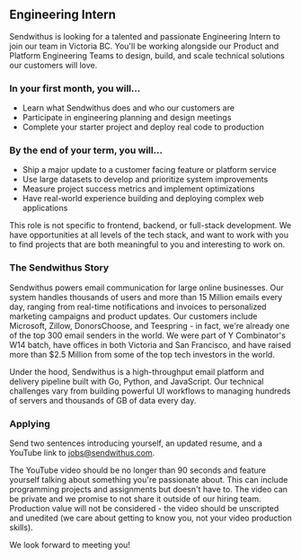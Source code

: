 ## Engineering Intern

Sendwithus is looking for a talented and passionate Engineering Intern to join our team in Victoria BC. You'll be working alongside our Product and Platform Engineering Teams to design, build, and scale technical solutions our customers will love.

### In your first month, you will…
* Learn what Sendwithus does and who our customers are
* Participate in engineering planning and design meetings
* Complete your starter project and deploy real code to production

### By the end of your term, you will…
* Ship a major update to a customer facing feature or platform service
* Use large datasets to develop and prioritize system improvements
* Measure project success metrics and implement optimizations
* Have real-world experience building and deploying complex web applications

This role is not specific to frontend, backend, or full-stack development. We have opportunities at all levels of the tech stack, and want to work with you to find projects that are both meaningful to you and interesting to work on.

### The Sendwithus Story
Sendwithus powers email communication for large online businesses. Our system handles thousands of users and more than 15 Million emails every day, ranging from real-time notifications and invoices to personalized marketing campaigns and product updates. Our customers include Microsoft, Zillow, DonorsChoose, and Teespring - in fact, we're already one of the top 300 email senders in the world. We were part of Y Combinator's W14 batch, have offices in both Victoria and San Francisco, and have raised more than $2.5 Million from some of the top tech investors in the world.

Under the hood, Sendwithus is a high-throughput email platform and delivery pipeline built with Go, Python, and JavaScript. Our technical challenges vary from building powerful UI workflows to managing hundreds of servers and thousands of GB of data every day.

### Applying
Send two sentences introducing yourself, an updated resume, and a YouTube link to jobs@sendwithus.com. 

The YouTube video should be no longer than 90 seconds and feature yourself talking about something you're passionate about. This can include programming projects and assignments but doesn't have to. The video can be private and we promise to not share it outside of our hiring team. Production value will not be considered - the video should be unscripted and unedited (we care about getting to know you, not your video production skills).

We look forward to meeting you!
